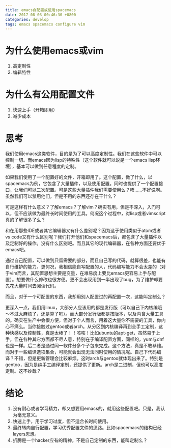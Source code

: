 ```yaml
---
title: emacs自配置或使用spacemacs
date: 2017-08-03 00:46:30 +0800
categories: develop
tags: emacs spacemacs configure vim
---
```


# 为什么使用emacs或vim

1. 高定制性
2. 编辑特性

# 为什么有公用配置文件

1. 快速上手（开箱即用）
2. 减少成本

# 思考

我们使用emacs这类软件，目的是为了可以高度定制性。我们在这些软件中可以控制一切。而emacs因为lisp的特殊性（这个软件就可以说是一个emacs lisp环境），基本可以做到任意程度的定制。

如果我们使用了一个配置好的文件，开箱即用了。这个配置，做了什么，以spacemacs为例，它包含了大量插件，以及使用配置。同时也提供了一个配置接口，让我们可以二次配置。可是这些大量插件我们需要使用么？唔……不好说啊。虽然我们可以禁用他们，但是不用的东西还存在干什么？

可是这样有什么意义？了解emacs？了解vim？确实有用，但是不深入，入门可以，但不应该做为最终长时间使用的工具。何况这个过程中，对lisp或者vimscript真的了解很多了么？

和在用那些IDE或者其它编辑器又有什么差别呢？因为这于使用类似于atom或者vs code又有什么区别呢？我们打开他们和spacemacs后，都包含了大量插件以及定制好的操作。没有什么区别吧。而且其它的现代编辑器，在各种方面还要优于emacs吧。

通过自己配置，可以做到只留需要的部分，而且自己写的代码，就算很差，也能有自行维护的能力。更何况，我相信能自写配置的人，代码编写能力不会太差的（对于vim而言，其配置思想主要是变量，在难易度上要比emacs更容易上手与配置）。想要做什么修改也很方便。更不会出现用到一半出现了bug，为了维护却要先花大量时间去阅读代码。

而且，对于一个可配置的东西，我却用别人配置过的再配置一次，这能叫定制么？

更深入一点，我们用linux，大部分人应该用的都是发行版（可以自己下内核编哦～不过太麻烦了，还是算了吧）。而大部分发行版都是按版本，以及内含大量工具的。确实在生产中会很方便，但对于个人而言，用着这大量你不需要的工具，你内心不痛么。当你接触过gentoo或者arch。从分区到内核编译再到全手工定制，这种快感以及控制性，真是太棒了！！咳咳！比如ubuntu的apt-get，虽然易于上手，但在各种其它方面都不尽人意，特别在于编译配置方面，同样的，yum与dnf也是一样。后二者是通过同一软件分多个子包来完成。这个方法，真是不敢恭维。而对于一些编译选项集合，可能就会出现无法同时使用的情况呢。自己下代码编译？不错，但是更新管理会比较麻烦。这时arch与gentoo就体现出来了。特别是gentoo，因为是纯手工编译定制，还提供了更新。arch是二进制，但也可以高度定制。这不妙哉？

# 结论

1. 没有耐心或者学习精力，却又想要用emacs的，就用这些配置吧。只是，我认为毫无意义。
2. 快速上手，用于学习过度，但不适合长时间使用。
3. 最终转向自行配置，学习优秀配置文件的思路。比如spacemacs的结构已经layers思想。
4. 折腾是一个hacker应有的精神。不是自己定制的东西，能叫定制么？


